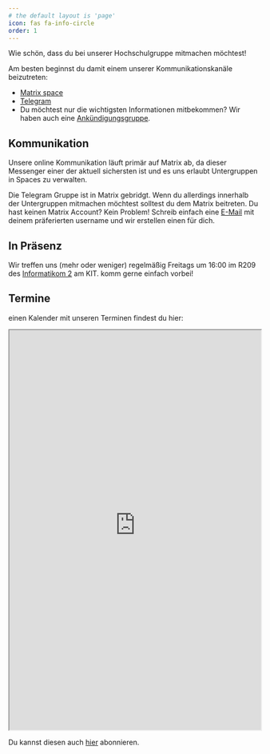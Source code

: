 ```yaml
---
# the default layout is 'page'
icon: fas fa-info-circle
order: 1
---
```


Wie schön, dass du bei unserer Hochschulgruppe mitmachen möchtest!

Am besten beginnst du damit einem unserer Kommunikationskanäle beizutreten:

- [Matrix space](https://matrix.to/#/#perpetuum-mobile:matrix.perpetuum-mobile.space)
- [Telegram](https://t.me/+srwmgxa1B5UwMjFi)
- Du möchtest nur die wichtigsten Informationen mitbekommen? Wir haben auch eine [Ankündigungsgruppe](https://t.me/+LJw2vkyeBpk0Y2Ji).

## Kommunikation
Unsere online Kommunikation läuft primär auf Matrix ab, da dieser Messenger einer der aktuell sichersten ist und es uns erlaubt 
Untergruppen in Spaces zu verwalten.

Die Telegram Gruppe ist in Matrix gebridgt. Wenn du allerdings innerhalb der Untergruppen mitmachen möchtest solltest du dem Matrix beitreten.
Du hast keinen Matrix Account? Kein Problem! Schreib einfach eine [E-Mail](mailto:contact@perpetuum-mobile.space) mit deinem präferierten username und wir erstellen einen für dich.

## In Präsenz
Wir treffen uns (mehr oder weniger) regelmäßig Freitags um 16:00 im R209 des [Informatikom 2](https://www.openstreetmap.org/way/1203432802) am KIT.
komm gerne einfach vorbei!

## Termine
einen Kalender mit unseren Terminen findest du hier:

<iframe width="100%" height="800" src="https://cloud.perpetuum-mobile.space/apps/calendar/embed/bqR2yWZ6AQSRGzDw"></iframe>

Du kannst diesen auch [hier](https://cloud.perpetuum-mobile.space/apps/calendar/p/bqR2yWZ6AQSRGzDw) abonnieren.